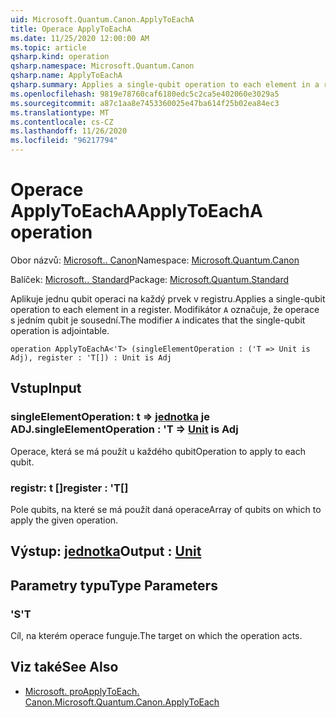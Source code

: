 ```yaml
---
uid: Microsoft.Quantum.Canon.ApplyToEachA
title: Operace ApplyToEachA
ms.date: 11/25/2020 12:00:00 AM
ms.topic: article
qsharp.kind: operation
qsharp.namespace: Microsoft.Quantum.Canon
qsharp.name: ApplyToEachA
qsharp.summary: Applies a single-qubit operation to each element in a register. The modifier `A` indicates that the single-qubit operation is adjointable.
ms.openlocfilehash: 9819e78760caf6180edc5c2ca5e402060e3029a5
ms.sourcegitcommit: a87c1aa8e7453360025e47ba614f25b02ea84ec3
ms.translationtype: MT
ms.contentlocale: cs-CZ
ms.lasthandoff: 11/26/2020
ms.locfileid: "96217794"
---
```

# <a name="applytoeacha-operation"></a><span data-ttu-id="ca309-102">Operace ApplyToEachA</span><span class="sxs-lookup"><span data-stu-id="ca309-102">ApplyToEachA operation</span></span>

<span data-ttu-id="ca309-103">Obor názvů: [Microsoft.. Canon](xref:Microsoft.Quantum.Canon)</span><span class="sxs-lookup"><span data-stu-id="ca309-103">Namespace: [Microsoft.Quantum.Canon](xref:Microsoft.Quantum.Canon)</span></span>

<span data-ttu-id="ca309-104">Balíček: [Microsoft.. Standard](https://nuget.org/packages/Microsoft.Quantum.Standard)</span><span class="sxs-lookup"><span data-stu-id="ca309-104">Package: [Microsoft.Quantum.Standard](https://nuget.org/packages/Microsoft.Quantum.Standard)</span></span>


<span data-ttu-id="ca309-105">Aplikuje jednu qubit operaci na každý prvek v registru.</span><span class="sxs-lookup"><span data-stu-id="ca309-105">Applies a single-qubit operation to each element in a register.</span></span>
<span data-ttu-id="ca309-106">Modifikátor `A` označuje, že operace s jedním qubit je sousední.</span><span class="sxs-lookup"><span data-stu-id="ca309-106">The modifier `A` indicates that the single-qubit operation is adjointable.</span></span>

```qsharp
operation ApplyToEachA<'T> (singleElementOperation : ('T => Unit is Adj), register : 'T[]) : Unit is Adj
```


## <a name="input"></a><span data-ttu-id="ca309-107">Vstup</span><span class="sxs-lookup"><span data-stu-id="ca309-107">Input</span></span>

### <a name="singleelementoperation--t--unit--is-adj"></a><span data-ttu-id="ca309-108">singleElementOperation: t => [jednotka](xref:microsoft.quantum.lang-ref.unit)  je ADJ.</span><span class="sxs-lookup"><span data-stu-id="ca309-108">singleElementOperation : 'T => [Unit](xref:microsoft.quantum.lang-ref.unit)  is Adj</span></span>

<span data-ttu-id="ca309-109">Operace, která se má použít u každého qubit</span><span class="sxs-lookup"><span data-stu-id="ca309-109">Operation to apply to each qubit.</span></span>


### <a name="register--t"></a><span data-ttu-id="ca309-110">registr: t []</span><span class="sxs-lookup"><span data-stu-id="ca309-110">register : 'T[]</span></span>

<span data-ttu-id="ca309-111">Pole qubits, na které se má použít daná operace</span><span class="sxs-lookup"><span data-stu-id="ca309-111">Array of qubits on which to apply the given operation.</span></span>



## <a name="output--unit"></a><span data-ttu-id="ca309-112">Výstup: [jednotka](xref:microsoft.quantum.lang-ref.unit)</span><span class="sxs-lookup"><span data-stu-id="ca309-112">Output : [Unit](xref:microsoft.quantum.lang-ref.unit)</span></span>



## <a name="type-parameters"></a><span data-ttu-id="ca309-113">Parametry typu</span><span class="sxs-lookup"><span data-stu-id="ca309-113">Type Parameters</span></span>

### <a name="t"></a><span data-ttu-id="ca309-114">'S</span><span class="sxs-lookup"><span data-stu-id="ca309-114">'T</span></span>

<span data-ttu-id="ca309-115">Cíl, na kterém operace funguje.</span><span class="sxs-lookup"><span data-stu-id="ca309-115">The target on which the operation acts.</span></span>

## <a name="see-also"></a><span data-ttu-id="ca309-116">Viz také</span><span class="sxs-lookup"><span data-stu-id="ca309-116">See Also</span></span>

- [<span data-ttu-id="ca309-117">Microsoft. proApplyToEach. Canon.</span><span class="sxs-lookup"><span data-stu-id="ca309-117">Microsoft.Quantum.Canon.ApplyToEach</span></span>](xref:Microsoft.Quantum.Canon.ApplyToEach)